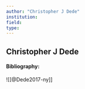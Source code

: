 ```yaml
---
author: "Christopher J Dede"
institution:
field:
type:
---
```


## Christopher J Dede
#### Bibliography:

![[@Dede2017-ny]]